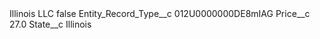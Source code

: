 <?xml version="1.0" encoding="UTF-8"?>
<CustomMetadata xmlns="http://soap.sforce.com/2006/04/metadata" xmlns:xsi="http://www.w3.org/2001/XMLSchema-instance" xmlns:xsd="http://www.w3.org/2001/XMLSchema">
    <label>Illinois LLC</label>
    <protected>false</protected>
    <values>
        <field>Entity_Record_Type__c</field>
        <value xsi:type="xsd:string">012U0000000DE8mIAG</value>
    </values>
    <values>
        <field>Price__c</field>
        <value xsi:type="xsd:double">27.0</value>
    </values>
    <values>
        <field>State__c</field>
        <value xsi:type="xsd:string">Illinois</value>
    </values>
</CustomMetadata>
